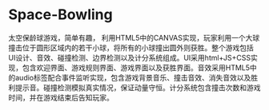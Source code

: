 # Space-Bowling
太空保龄球游戏，简单有趣， 利用HTML5中的CANVAS实现，玩家利用一个大球撞击位于圆形区域内的若干小球，将所有的小球撞出圆外则获胜。整个游戏包括UI设计、音效、碰撞检测、边界检测以及计分系统组成。UI采用html+JS+CSS实现，包含欢迎界面、游戏规则界面、游戏界面以及获胜界面。音效采用HTML5中的audio标签配合事件监听实现，包含游戏背景音乐、撞击音效、消失音效以及胜利提示音。碰撞检测模拟真实情况，保证动量守恒。计分系统包含撞击次数和游戏时间，并在游戏结束后告知玩家。
